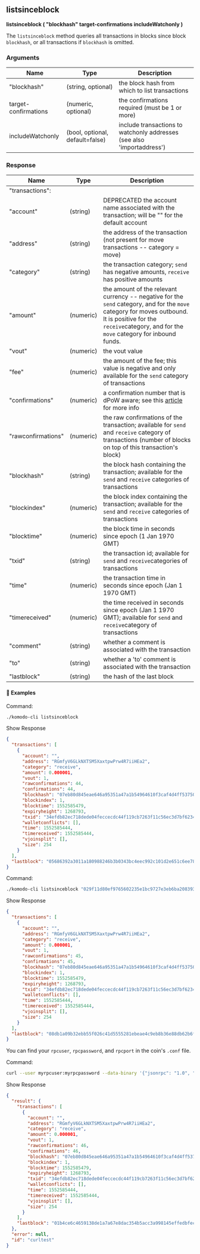 ## listsinceblock

**listsinceblock ( "blockhash" target-confirmations includeWatchonly )**

The `listsinceblock` method queries all transactions in blocks since block `blockhash`, or all transactions if `blockhash` is omitted.

### Arguments

| Name                 | Type                            | Description                                                  |
| -------------------- | ------------------------------- | ------------------------------------------------------------ |
| "blockhash"          | (string, optional)              | the block hash from which to list transactions               |
| target-confirmations | (numeric, optional)             | the confirmations required (must be 1 or more)               |
| includeWatchonly     | (bool, optional, default=false) | include transactions to watchonly addresses (see also 'importaddress') |

### Response

| Name               | Type      | Description                                                  |
| ------------------ | --------- | ------------------------------------------------------------ |
| "transactions":    |           |                                                              |
| "account"          | (string)  | DEPRECATED the account name associated with the transaction; will be "" for the default account |
| "address"          | (string)  | the address of the transaction (not present for move transactions -- category = move) |
| "category"         | (string)  | the transaction category; `send` has negative amounts, `receive` has positive amounts |
| "amount"           | (numeric) | the amount of the relevant currency -- negative for the `send` category, and for the `move` category for moves outbound. It is positive for the `receive`category, and for the `move` category for inbound funds. |
| "vout"             | (numeric) | the vout value                                               |
| "fee"              | (numeric) | the amount of the fee; this value is negative and only available for the `send` category of transactions |
| "confirmations"    | (numeric) | a confirmation number that is dPoW aware; see this [article](https://docs.komodoplatform.com/komodo/dPOW-conf.html) for more info |
| "rawconfirmations" | (numeric) | the raw confirmations of the transaction; available for `send` and `receive` category of transactions (number of blocks on top of this transaction's block) |
| "blockhash"        | (string)  | the block hash containing the transaction; available for the `send` and `receive` categories of transactions |
| "blockindex"       | (numeric) | the block index containing the transaction; available for the `send` and `receive` categories of transactions |
| "blocktime"        | (numeric) | the block time in seconds since epoch (1 Jan 1970 GMT)       |
| "txid"             | (string)  | the transaction id; available for `send` and `receive`categories of transactions |
| "time"             | (numeric) | the transaction time in seconds since epoch (Jan 1 1970 GMT) |
| "timereceived"     | (numeric) | the time received in seconds since epoch (Jan 1 1970 GMT); available for `send` and `receive`category of transactions |
| "comment"          | (string)  | whether a comment is associated with the transaction         |
| "to"               | (string)  | whether a 'to' comment is associated with the transaction    |
| "lastblock"        | (string)  | the hash of the last block                                   |

#### 📌 Examples

Command:

```bash
./komodo-cli listsinceblock
```

Show Response

```json
{
  "transactions": [
    {
      "account": "",
      "address": "RGmfyV6GLkNXTSM5XaxtpwPrw4R7iiHEa2",
      "category": "receive",
      "amount": 0.000001,
      "vout": 1,
      "rawconfirmations": 44,
      "confirmations": 44,
      "blockhash": "07eb80d845eae646a95351a47a1b54964610f3caf4d4ff53750d0de66fbfc525",
      "blockindex": 1,
      "blocktime": 1552585479,
      "expiryheight": 1268793,
      "txid": "34efdb82ec718dede04feccecdc44f119cb7263f11c56ec3d7bf6234c9d0e27a",
      "walletconflicts": [],
      "time": 1552585444,
      "timereceived": 1552585444,
      "vjoinsplit": [],
      "size": 254
    }
  ],
  "lastblock": "05686392a3011a180988246b3b0343bc4eec992c101d2e651c6ee786af1b2fb5"
}
```

Command:

```bash
./komodo-cli listsinceblock "029f11d80ef9765602235e1bc9727e3eb6ba20839319f761fee920d63401e327" 6
```

Show Response

```json
{
  "transactions": [
    {
      "account": "",
      "address": "RGmfyV6GLkNXTSM5XaxtpwPrw4R7iiHEa2",
      "category": "receive",
      "amount": 0.000001,
      "vout": 1,
      "rawconfirmations": 45,
      "confirmations": 45,
      "blockhash": "07eb80d845eae646a95351a47a1b54964610f3caf4d4ff53750d0de66fbfc525",
      "blockindex": 1,
      "blocktime": 1552585479,
      "expiryheight": 1268793,
      "txid": "34efdb82ec718dede04feccecdc44f119cb7263f11c56ec3d7bf6234c9d0e27a",
      "walletconflicts": [],
      "time": 1552585444,
      "timereceived": 1552585444,
      "vjoinsplit": [],
      "size": 254
    }
  ],
  "lastblock": "08db1a09b32ebb55f026c41d5555281ebeae4c9eb8b36e88db62b6f1d7fd12d1"
}
```

You can find your `rpcuser`, `rpcpassword`, and `rpcport` in the coin's `.conf` file.

Command:

```bash
curl --user myrpcuser:myrpcpassword --data-binary '{"jsonrpc": "1.0", "id":"curltest", "method": "listsinceblock", "params": ["029f11d80ef9765602235e1bc9727e3eb6ba20839319f761fee920d63401e327", 6] }' -H 'content-type: text/plain;' http://127.0.0.1:myrpcport/
```

Show Response

```json
{
  "result": {
    "transactions": [
      {
        "account": "",
        "address": "RGmfyV6GLkNXTSM5XaxtpwPrw4R7iiHEa2",
        "category": "receive",
        "amount": 0.000001,
        "vout": 1,
        "rawconfirmations": 46,
        "confirmations": 46,
        "blockhash": "07eb80d845eae646a95351a47a1b54964610f3caf4d4ff53750d0de66fbfc525",
        "blockindex": 1,
        "blocktime": 1552585479,
        "expiryheight": 1268793,
        "txid": "34efdb82ec718dede04feccecdc44f119cb7263f11c56ec3d7bf6234c9d0e27a",
        "walletconflicts": [],
        "time": 1552585444,
        "timereceived": 1552585444,
        "vjoinsplit": [],
        "size": 254
      }
    ],
    "lastblock": "01b4ce6c4659138de1a7a67e8dac354b5acc3a998145effedbfec7ef41a2cec6"
  },
  "error": null,
  "id": "curltest"
}
```